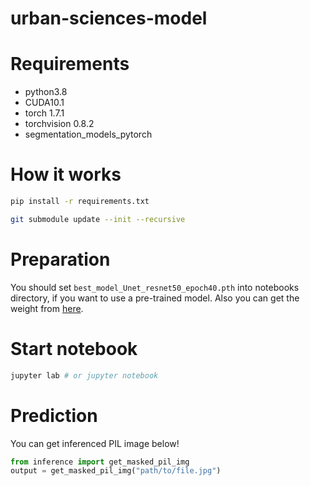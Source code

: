 # urban-sciences-model

# Requirements
- python3.8
- CUDA10.1
- torch 1.7.1
- torchvision 0.8.2
- segmentation_models_pytorch

# How it works

```sh
pip install -r requirements.txt
```

```sh
git submodule update --init --recursive
```

# Preparation

You should set `best_model_Unet_resnet50_epoch40.pth` into notebooks directory, if you want to use a pre-trained model. Also you can get the weight from [here](https://huggingface.co/pomcho555/billboard-segmentation-model/blob/main/best_model_Unet_resnet50.pth).

# Start notebook

```sh
jupyter lab # or jupyter notebook
```

# Prediction

You can get inferenced PIL image below!

```python
from inference import get_masked_pil_img
output = get_masked_pil_img("path/to/file.jpg")
```


